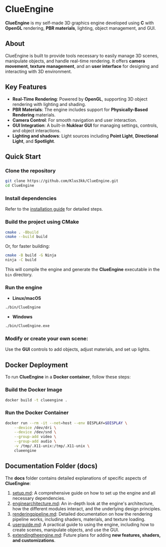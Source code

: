 # ClueEngine

**ClueEngine** is my self-made 3D graphics engine developed using **C** with **OpenGL** rendering, **PBR materials**, lighting, object management, and GUI.
## About

ClueEngine is built to provide tools necessary to easily manage 3D scenes, manipulate objects, and handle real-time rendering. It offers **camera movement**, **texture management**, and an **user interface** for designing and interacting with 3D environment.

## Key Features

- **Real-Time Rendering**: Powered by **OpenGL**, supporting 3D object rendering with lighting and shading.
- **PBR Materials**: The engine includes support for **Physically-Based Rendering** materials.
- **Camera Control**: For smooth navigation and user interaction.
- **GUI Integration**: A built-in **Nuklear GUI** for managing settings, controls, and object interactions.
- **Lighting and shadows**: Light sources including **Point Light**, **Directional Light**, and **Spotlight**.

## Quick Start

### **Clone the repository**

```bash
git clone https://github.com/Klus3kk/ClueEngine.git
cd ClueEngine
```

### **Install dependencies**

Refer to the [installation guide](docs/setup.md) for detailed steps.

### **Build the project using CMake**

```bash
cmake . -Bbuild
cmake --build build
```

Or, for faster building:

```bash
cmake -B build -G Ninja
ninja -C build
```

This will compile the engine and generate the **ClueEngine** executable in the `bin` directory.

### **Run the engine**

- **Linux/macOS**
```bash
./bin/ClueEngine
```

- **Windows**
```bash
./bin/ClueEngine.exe
```

### **Modify or create your own scene**:
Use the **GUI** controls to add objects, adjust materials, and set up lights.

## Docker Deployment

To run **ClueEngine** in a **Docker container**, follow these steps:

### **Build the Docker Image**

```bash
docker build -t clueengine .
```

### **Run the Docker Container**

```bash
docker run --rm -it --net=host --env DISPLAY=$DISPLAY \
    --device /dev/dri \
    --device /dev/snd \
    --group-add video \
    --group-add audio \
    -v /tmp/.X11-unix:/tmp/.X11-unix \
    clueengine
```

## Documentation Folder (docs)

The **docs** folder contains detailed explanations of specific aspects of **ClueEngine**:

1. [setup.md](docs/setup.md): A comprehensive guide on how to set up the engine and all necessary dependencies.
2. [enginearchitecture.md](docs/enginearchitecture.md): An in-depth look at the engine's architecture, how the different modules interact, and the underlying design principles.
3. [renderingpipeline.md](docs/renderingpipeline.md): Detailed documentation on how the rendering pipeline works, including shaders, materials, and texture loading.
4. [userguide.md](docs/userguide.md): A practical guide to using the engine, including how to create scenes, manipulate objects, and use the GUI.
5. [extendingtheengine.md](docs/extendingtheengine.md): Future plans for adding **new features, shaders, and customizations**.
